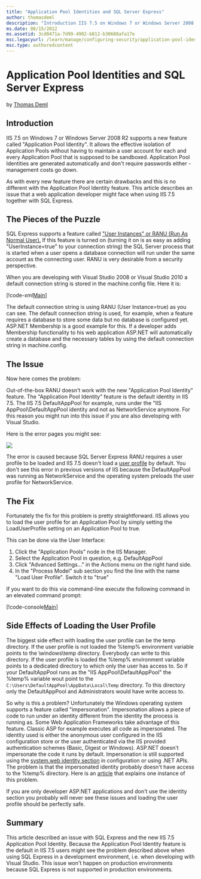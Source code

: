 ```yaml
---
title: "Application Pool Identities and SQL Server Express"
author: thomasdeml
description: "Introduction IIS 7.5 on Windows 7 or Windows Server 2008 R2 supports a new feature called 'Application Pool Identity'. It allows the effective isolation of A..."
ms.date: 08/15/2012
ms.assetid: 3cd8471a-7d99-4902-b812-b30608afa17e
msc.legacyurl: /learn/manage/configuring-security/application-pool-identities-and-sql-server-express
msc.type: authoredcontent
---
```

Application Pool Identities and SQL Server Express
====================
by [Thomas Deml](https://github.com/thomasdeml)

## Introduction

IIS 7.5 on Windows 7 or Windows Server 2008 R2 supports a new feature called "Application Pool Identity". It allows the effective isolation of Application Pools without having to maintain a user account for each and every Application Pool that is supposed to be sandboxed. Application Pool Identities are generated automatically and don't require passwords either - management costs go down.

As with every new feature there are certain drawbacks and this is no different with the Application Pool Identity feature. This article describes an issue that a web application developer might face when using IIS 7.5 together with SQL Express.

## The Pieces of the Puzzle

SQL Express supports a feature called ["User Instances" or RANU (Run As Normal User).](https://msdn.microsoft.com/library/bb264564(SQL.90).aspx "SQL Express User Instances") If this feature is turned on (turning it on is as easy as adding "UserInstance=true" to your connection string) the SQL Server process that is started when a user opens a database connection will run under the same account as the connecting user. RANU is very desirable from a security perspective.

When you are developing with Visual Studio 2008 or Visual Studio 2010 a default connection string is stored in the machine.config file. Here it is:


[!code-xml[Main](application-pool-identities-and-sql-server-express/samples/sample1.xml)]


The default connection string is using RANU (User Instance=true) as you can see. The default connection string is used, for example, when a feature requires a database to store some data but no database is configured yet. ASP.NET Membership is a good example for this. If a developer adds Membership functionality to his web application ASP.NET will automatically create a database and the necessary tables by using the default connection string in machine.config.

## The Issue

Now here comes the problem:

Out-of-the-box RANU doesn't work with the new "Application Pool Identity" feature. The "Application Pool Identity" feature is the default identity in IIS 7.5. The IIS 7.5 DefaultAppPool for example, runs under the "IIS AppPool\DefaultAppPool identity and not as NetworkService anymore. For this reason you might run into this issue if you are also developing with Visual Studio.

Here is the error pages you might see:

[![](application-pool-identities-and-sql-server-express/_static/image4.png)](application-pool-identities-and-sql-server-express/_static/image3.png)

The error is caused because SQL Server Express RANU requires a user profile to be loaded and IIS 7.5 doesn't load a [user profile](https://msdn.microsoft.com/library/bb776892(VS.85).aspx "Windows User Profiles") by default. You don't see this error in previous versions of IIS because the DefaultAppPool was running as NetworkService and the operating system preloads the user profile for NetworkService.

## The Fix

Fortunately the fix for this problem is pretty straightforward. IIS allows you to load the user profile for an Application Pool by simply setting the LoadUserProfile setting on an Application Pool to true.

This can be done via the User Interface:

1. Click the "Application Pools" node in the IIS Manager.
2. Select the Application Pool in question, e.g. DefaultAppPool
3. Click "Advanced Settings..." in the Actions menu on the right hand side.
4. In the "Process Model" sub section you find the line with the name "Load User Profile". Switch it to "true"

If you want to do this via command-line execute the following command in an elevated command prompt:


[!code-console[Main](application-pool-identities-and-sql-server-express/samples/sample2.cmd)]


## Side Effects of Loading the User Profile

The biggest side effect with loading the user profile can be the temp directory. If the user profile is not loaded the %temp% environment variable points to the \windows\temp directory. Everybody can write to this directory. If the user profile is loaded the %temp% environment variable points to a dedicated directory to which only the user has access to. So if your DefaultAppPool runs as the "IIS AppPool\DefaultAppPool" the %temp% variable wout point to the `C:\Users\DefaultAppPool\AppData\Local\Temp` directory. To this directory only the DefaultAppPool and Administrators would have write access to.

So why is this a problem? Unfortunately the Windows operating system supports a feature called "impersonation". Impersonation allows a piece of code to run under an identity different from the identity the process is running as. Some Web Application Frameworks take advantage of this feature. Classic ASP for example executes all code as impersonated. The identity used is either the anonymous user configured in the IIS configuration store or the user authenticated via the IIS provided authentication schemes (Basic, Digest or Windows). ASP.NET doesn't impersonate the code it runs by default. Impersonation is still supported using the [system.web identity section](https://msdn.microsoft.com/library/72wdk8cc(VS.71).aspx "system.web identity section") in configuration or using .NET APIs. The problem is that the impersonated identity probably doesn't have access to the %temp% directory. Here is an [article](../../application-frameworks/running-classic-asp-applications-on-iis-7-and-iis-8/using-classic-asp-with-microsoft-access-databases-on-iis.md "Access and LoadUserProfile") that explains one instance of this problem.

If you are only developer ASP.NET applications and don't use the identity section you probably will never see these issues and loading the user profile should be perfectly safe.

## Summary

This article described an issue with SQL Express and the new IIS 7.5 Application Pool Identity. Because the Application Pool Identity feature is the default in IIS 7.5 users might see the problem described above when using SQL Express in a development environment, i.e. when developing with Visual Studio. This issue won't happen on production environments because SQL Express is not supported in production environments.
